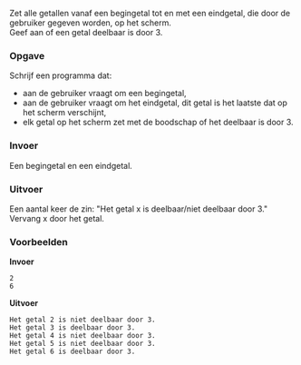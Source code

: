 Zet alle getallen vanaf een begingetal tot en met een eindgetal, die door de gebruiker gegeven worden, op het scherm.  
Geef aan of een getal deelbaar is door 3.

### Opgave

Schrijf een programma dat:
- aan de gebruiker vraagt om een begingetal,
- aan de gebruiker vraagt om het eindgetal, dit getal is het laatste dat op het scherm verschijnt,
- elk getal op het scherm zet met de boodschap of het deelbaar is door 3.

### Invoer

Een begingetal en een eindgetal.

### Uitvoer

Een aantal keer de zin: "Het getal x is deelbaar/niet deelbaar door 3."
Vervang x door het getal.

### Voorbeelden

**Invoer**
    
    2
    6

**Uitvoer**
    
    Het getal 2 is niet deelbaar door 3.
    Het getal 3 is deelbaar door 3.
    Het getal 4 is niet deelbaar door 3.
    Het getal 5 is niet deelbaar door 3.
    Het getal 6 is deelbaar door 3.
    
